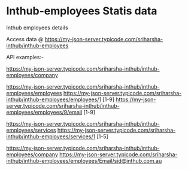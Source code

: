 # Inthub-employees Statis data
Inthub employees details

Access data @  https://my-json-server.typicode.com/sriharsha-inthub/inthub-employees

API examples:-

https://my-json-server.typicode.com/sriharsha-inthub/inthub-employees/company

https://my-json-server.typicode.com/sriharsha-inthub/inthub-employees/employees
https://my-json-server.typicode.com/sriharsha-inthub/inthub-employees/employees/1 [1-9]
https://my-json-server.typicode.com/sriharsha-inthub/inthub-employees/employees/9/email [1-9]

https://my-json-server.typicode.com/sriharsha-inthub/inthub-employees/services
https://my-json-server.typicode.com/sriharsha-inthub/inthub-employees/services/1 [1-5]

https://my-json-server.typicode.com/sriharsha-inthub/inthub-employees/company
https://my-json-server.typicode.com/sriharsha-inthub/inthub-employees/employees/Email/sid@inthub.com.au

